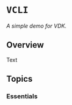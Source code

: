 # `VCLI`

_A simple demo for VDK._

## Overview

<!--@START_MENU_TOKEN@-->Text<!--@END_MENU_TOKEN@-->

## Topics

### Essentials
